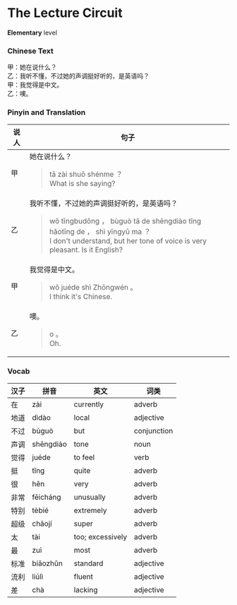 # The Lecture Circuit
**Elementary** level
### Chinese Text
甲：她在说什么？<br />乙：我听不懂，不过她的声调挺好听的，是英语吗？<br />甲：我觉得是中文。<br />乙：噢。

### Pinyin and Translation
|说人|句子|
|----|----|
|甲|她在说什么？<blockquote>tā zài shuō shénme ？<br />What is she saying?</blockquote>|
|乙|我听不懂，不过她的声调挺好听的，是英语吗？<blockquote>wǒ tīngbudǒng ， bùguò tā de shēngdiào tǐng hǎotīng de ， shì yīngyǔ ma ？<br />I don't understand, but her tone of voice is very pleasant. Is it English?</blockquote>|
|甲|我觉得是中文。<blockquote>wǒ juéde shì Zhōngwén 。<br />I think it's Chinese.</blockquote>|
|乙|噢。<blockquote>o 。<br />Oh.</blockquote>|
### Vocab
|汉子|拼音|英文|词类|
|----|----|----|----|
|在|zài|currently|adverb|
|地道|dìdào|local|adjective|
|不过|bùguò|but|conjunction|
|声调|shēngdiào|tone|noun|
|觉得|juéde|to feel|verb|
|挺|tǐng|quite|adverb|
|很|hěn|very|adverb|
|非常|fēicháng|unusually|adverb|
|特别|tèbié|extremely|adverb|
|超级|chāojí|super|adverb|
|太|tài|too; excessively|adverb|
|最|zuì|most|adverb|
|标准|biāozhǔn|standard|adjective|
|流利|liúlì|fluent|adjective|
|差|chà|lacking|adjective|